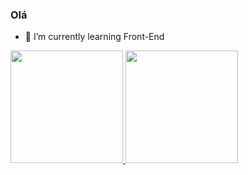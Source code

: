 ### Olá

- 🌱 I’m currently learning Front-End

 <div>
  <a href="https://github.com/DennisNgrox">
  <img height="180em" src="https://github-readme-stats.vercel.app/api?username=DennisNgroxi&show_icons=true&theme=dracula&include_all_commits=true&count_private=true"/>
  <img height="180em" src="https://github-readme-stats.vercel.app/api/top-langs/?username=dennisngrox&layout=compact&langs_count=7&theme=dracula"/>
</div>
